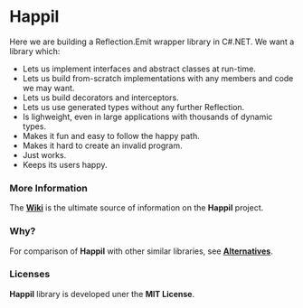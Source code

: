 Happil
======

Here we are building a Reflection.Emit wrapper library in C#.NET. We want a library which:

* Lets us implement interfaces and abstract classes at run-time.
* Lets us build from-scratch implementations with any members and code we may want.
* Lets us build decorators and interceptors.
* Lets us use generated types without any further Reflection. 
* Is lighweight, even in large applications with thousands of dynamic types.
* Makes it fun and easy to follow the happy path.
* Makes it hard to create an invalid program.
* Just works.
* Keeps its users happy.

### More Information

The [**Wiki**](https://github.com/felix-b/Happil/wiki) is the ultimate source of information on the **Happil** project.

### Why?

For comparison of **Happil** with other similar libraries, see [**Alternatives**](https://github.com/felix-b/Happil/wiki/Alternatives).

### Licenses

**Happil** library is developed uner the **MIT License**. 
